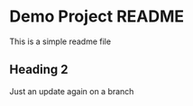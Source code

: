 # Demo Project README

This is a simple readme file

## Heading 2

Just an update again on a branch
